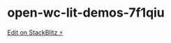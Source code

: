 # open-wc-lit-demos-7f1qiu

[Edit on StackBlitz ⚡️](https://stackblitz.com/edit/open-wc-lit-demos-7f1qiu)